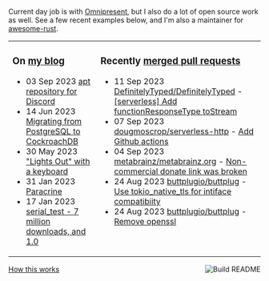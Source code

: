 Current day job is with [Omnipresent](https://www.omnipresent.com/), but I also do a lot of open source work as well. See a few recent examples below, and I'm also a maintainer for [awesome-rust](https://github.com/rust-unofficial/awesome-rust).

<table><tr><td valign="top">

### On [my blog](https://tevps.net/blog)
<!-- blog starts -->
* 03 Sep 2023 [apt repository for Discord](https://tevps.net/blog/2023/09/03/apt-repository-for-discord)
* 14 Jun 2023 [Migrating from PostgreSQL to CockroachDB](https://tevps.net/blog/2023/06/14/migrating-from-postgresql-to-cockroachdb)
* 30 May 2023 ["Lights Out" with a keyboard](https://tevps.net/blog/2023/05/30/lights-out-with-a-keyboard)
* 31 Jan 2023 [Paracrine](https://tevps.net/blog/2023/01/31/paracrine)
* 17 Jan 2023 [serial_test - 7 million downloads, and 1.0](https://tevps.net/blog/2023/01/17/serial_test-7-million-downloads-and-10)
<!-- blog ends -->

</td><td valign="top">

### Recently [merged pull requests](https://github.com/search?o=desc&q=is%3Apr+author%3Apalfrey+-user%3Apalfrey+is%3Amerged+is%3Apublic&s=created&type=Issues)

<!-- prs starts -->
* 11 Sep 2023 [DefinitelyTyped/DefinitelyTyped](https://github.com/DefinitelyTyped/DefinitelyTyped) - [[serverless] Add functionResponseType toStream](https://github.com/DefinitelyTyped/DefinitelyTyped/pull/66664)
* 07 Sep 2023 [dougmoscrop/serverless-http](https://github.com/dougmoscrop/serverless-http) - [Add Github actions](https://github.com/dougmoscrop/serverless-http/pull/287)
* 04 Sep 2023 [metabrainz/metabrainz.org](https://github.com/metabrainz/metabrainz.org) - [Non-commercial donate link was broken](https://github.com/metabrainz/metabrainz.org/pull/429)
* 24 Aug 2023 [buttplugio/buttplug](https://github.com/buttplugio/buttplug) - [Use tokio_native_tls for intiface compatibiity](https://github.com/buttplugio/buttplug/pull/577)
* 24 Aug 2023 [buttplugio/buttplug](https://github.com/buttplugio/buttplug) - [Remove openssl](https://github.com/buttplugio/buttplug/pull/576)
<!-- prs ends -->

</td></tr></table>

<a href="https://github.com/palfrey/palfrey/actions"><img src="https://github.com/palfrey/palfrey/workflows/Build%20README/badge.svg?branch=main" align="right" alt="Build README"></a> <a href="https://tevps.net/blog/2020/7/11/customising-github-profile-pages/">How this works</a>

